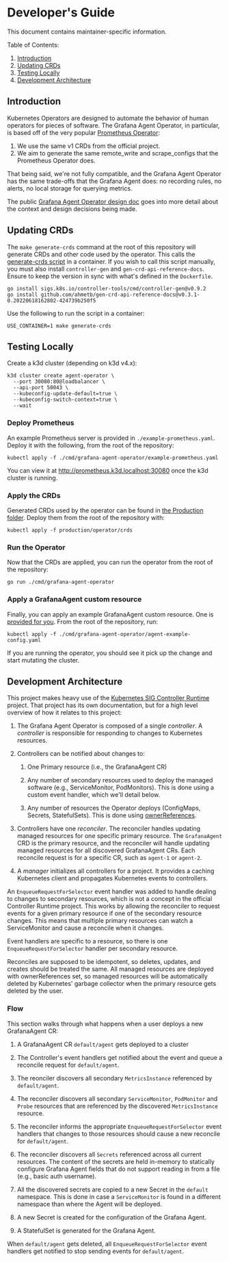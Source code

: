 # Developer's Guide

This document contains maintainer-specific information.

Table of Contents:

1. [Introduction](#introduction)
2. [Updating CRDs](#updating-crds)
3. [Testing Locally](#testing-locally)
4. [Development Architecture](#development-architecture)

## Introduction

Kubernetes Operators are designed to automate the behavior of human operators
for pieces of software. The Grafana Agent Operator, in particular, is based off
of the very popular [Prometheus
Operator](https://github.com/prometheus-operator/prometheus-operator):

1. We use the same v1 CRDs from the official project.
2. We aim to generate the same remote_write and scrape_configs that the
   Prometheus Operator does.

That being said, we're not fully compatible, and the Grafana Agent Operator has
the same trade-offs that the Grafana Agent does: no recording rules, no alerts,
no local storage for querying metrics.

The public [Grafana Agent Operator design
doc](https://docs.google.com/document/d/1nlwhJLspTkkm8vLgrExJgf02b9GCAWv_Ci_a9DliI_s)
goes into more detail about the context and design decisions being made.

## Updating CRDs

The `make generate-crds` command at the root of this repository will generate CRDs and
other code used by the operator. This calls the [generate-crds
script](../../tools/generate-crds.bash) in a container. If you wish to call this
script manually, you must also install `controller-gen` and `gen-crd-api-reference-docs`.
Ensure to keep the version in sync with what's defined in the `Dockerfile`.

```
go install sigs.k8s.io/controller-tools/cmd/controller-gen@v0.9.2
go install github.com/ahmetb/gen-crd-api-reference-docs@v0.3.1-0.20220618162802-424739b250f5
```

Use the following to run the script in a container:

```
USE_CONTAINER=1 make generate-crds
```
## Testing Locally

Create a k3d cluster (depending on k3d v4.x):

```
k3d cluster create agent-operator \
  --port 30080:80@loadbalancer \
  --api-port 50043 \
  --kubeconfig-update-default=true \
  --kubeconfig-switch-context=true \
  --wait
```

### Deploy Prometheus

An example Prometheus server is provided in `./example-prometheus.yaml`. Deploy
it with the following, from the root of the repository:

```
kubectl apply -f ./cmd/grafana-agent-operator/example-prometheus.yaml
```

You can view it at http://prometheus.k3d.localhost:30080 once the k3d cluster is
running.

### Apply the CRDs

Generated CRDs used by the operator can be found in [the Production
folder](../../operations/agent-static-operator/crds). Deploy them from the root of the
repository with:

```
kubectl apply -f production/operator/crds
```

### Run the Operator

Now that the CRDs are applied, you can run the operator from the root of the
repository:

```
go run ./cmd/grafana-agent-operator
```

### Apply a GrafanaAgent custom resource

Finally, you can apply an example GrafanaAgent custom resource. One is [provided
for you](../../cmd/grafana-agent-operator/agent-example-config.yaml). From the root of the repository, run:

```
kubectl apply -f ./cmd/grafana-agent-operator/agent-example-config.yaml
```

If you are running the operator, you should see it pick up the change and start
mutating the cluster.

## Development Architecture

This project makes heavy use of the [Kubernetes SIG Controller
Runtime](https://pkg.go.dev/sigs.k8s.io/controller-runtime) project. That
project has its own documentation, but for a high level overview of how it
relates to this project:

1. The Grafana Agent Operator is composed of a single _controller_. A
   _controller_ is responsible for responding to changes to Kubernetes resources.

2. Controllers can be notified about changes to:

   1. One Primary resource (i.e., the GrafanaAgent CR)

   2. Any number of secondary resources used to deploy the managed software
      (e.g., ServiceMonitor, PodMonitors). This is done using a custom event
      handler, which we'll detail below.

   3. Any number of resources the Operator deploys (ConfigMaps, Secrets,
      StatefulSets). This is done using
      [ownerReferences](https://kubernetes.io/docs/concepts/workloads/controllers/garbage-collection/#owners-and-dependents).

3. Controllers have one _reconciler_. The reconciler handles updating managed
   resources for one specific primary resource. The `GrafanaAgent` CRD is
   the primary resource, and the reconciler will handle updating managed
   resources for all discovered GrafanaAgent CRs. Each reconcile request is for
   a specific CR, such as `agent-1` or `agent-2`.

4. A _manager_ initializes all controllers for a project. It provides a caching
   Kubernetes client and propagates Kubernetes events to controllers.

An `EnqueueRequestForSelector` event handler was added to handle dealing to
changes to secondary resources, which is not a concept in the official
Controller Runtime project. This works by allowing the reconciler to request
events for a given primary resource if one of the secondary resource changes.
This means that multiple primary resources can watch a ServiceMonitor and cause
a reconcile when it changes.

Event handlers are specific to a resource, so there is one
`EnqueueRequestForSelector` handler per secondary resource.

Reconciles are supposed to be idempotent, so deletes, updates, and creates
should be treated the same. All managed resources are deployed with
ownerReferences set, so managed resources will be automatically deleted by
Kubernetes' garbage collector when the primary resource gets deleted by the
user.

### Flow

This section walks through what happens when a user deploys a new GrafanaAgent
CR:

1. A GrafanaAgent CR `default/agent` gets deployed to a cluster

2. The Controller's event handlers get notified about the event and queue a
   reconcile request for `default/agent`.

3. The reonciler discovers all secondary `MetricsInstance` referenced by
   `default/agent`.

4. The reconciler discovers all secondary `ServiceMonitor`, `PodMonitor` and
   `Probe` resources that are referenced by the discovered `MetricsInstance`
   resource.

5. The reconciler informs the appropriate `EnqueueRequestForSelector` event
   handlers that changes to those resources should cause a new reconcile for
   `default/agent`.

6. The reconciler discovers all `Secrets` referenced across all current
   resources. The content of the secrets are held in-memory to statically
   configure Grafana Agent fields that do not support reading in from a file
   (e.g., basic auth username).

7. All the discovered secrets are copied to a new Secret in the `default`
   namespace. This is done in case a `ServiceMonitor` is found in a different
   namespace than where the Agent will be deployed.

8. A new Secret is created for the configuration of the Grafana Agent.

9. A StatefulSet is generated for the Grafana Agent.

When `default/agent` gets deleted, all `EnqueueRequestForSelector` event
handlers get notified to stop sending events for `default/agent`.


